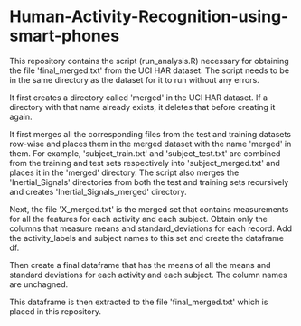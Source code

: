 # Human-Activity-Recognition-using-smart-phones

This repository contains the script (run_analysis.R) necessary for obtaining the file 'final_merged.txt' from the UCI HAR dataset.
The script needs to be in the same directory as the dataset for it to run without any errors.

It first creates a directory called 'merged' in the UCI HAR dataset. If a directory with that name already exists, it deletes that before creating it again.

It first merges all the corresponding files from the test and training datasets row-wise and places them in the merged dataset with the name 'merged' in them. For example, 'subject_train.txt' and 'subject_test.txt' are combined from the training and test sets respectively into 'subject_merged.txt' and places it in the 'merged' directory. The script also merges the 'Inertial_Signals' directories from both the test and training sets recursively and creates 'Inertial_Signals_merged' directory.

Next, the file 'X_merged.txt' is the merged set that contains measurements for all the features for each activity and each subject. Obtain only the columns that measure means and standard_deviations for each record. Add the activity_labels and subject names to this set and create the dataframe df.

Then create a final dataframe that has the means of all the means and standard deviations for each activity and each subject. The column names are unchagned.

This dataframe is then extracted to the file 'final_merged.txt' which is placed in this repository.
